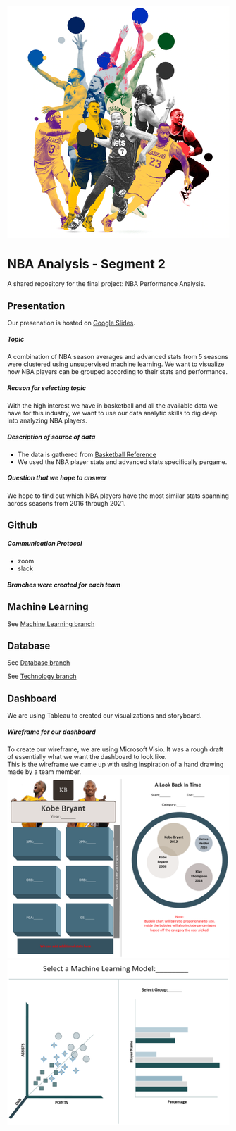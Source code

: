 ![nba_league](images/nba.jpeg)
# **NBA Analysis - Segment 2**
A shared repository for the final project: NBA Performance Analysis.

## Presentation 
Our presenation is hosted on [Google Slides](https://docs.google.com/presentation/d/1L4YRwSEaInupFLXlQvdWhKHDKyJHGeozT8aQ3ug04TQ/edit?usp=sharing).
##### *Topic*
A combination of NBA season averages and advanced stats from 5 seasons were clustered using unsupervised machine learning. We want to visualize how NBA players can be grouped according to their stats and performance.

##### *Reason for selecting topic*
With the high interest we have in basketball and all the available data we have for this industry, we want to use our data analytic skills to dig deep into analyzing NBA players.

##### *Description of source of data*
- The data is gathered from [Basketball Reference](http://basketball-reference.com/)
- We used the NBA player stats and advanced stats specifically pergame. 


##### *Question that we hope to answer*
We hope to find out which NBA players have the most similar stats spanning across seasons from 2016 through 2021.


## Github
##### *Communication Protocol*
- zoom
- slack

##### *Branches were created for each team*

## Machine Learning
See [Machine Learning branch](https://github.com/irameowlee/NBA_analysis/tree/machine_learning)

## Database
See [Database branch](https://github.com/irameowlee/NBA_analysis/tree/database_branch)
    
See [Technology branch](https://github.com/irameowlee/NBA_analysis/blob/technology_branch/README_technology.md)

## Dashboard
We are using Tableau to created our visualizations and storyboard. 

##### Wireframe for our dashboard
To create our wireframe, we are using Microsoft Visio. It was a rough draft of essentially what we want the dashboard to look like.  
This is the wireframe we came up with using inspiration of a hand drawing made by a team member. 
![wireframe1](Wireframe_1.png)
![wireframe2](Wireframe_2.png)
